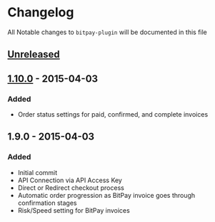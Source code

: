 # Changelog

All Notable changes to `bitpay-plugin` will be documented in this file

## [Unreleased][unreleased]

## [1.10.0] - 2015-04-03
### Added
- Order status settings for paid, confirmed, and complete invoices

## 1.9.0 - 2015-04-03
### Added
- Initial commit
- API Connection via API Access Key
- Direct or Redirect checkout process
- Automatic order progression as BitPay invoice goes through confirmation stages
- Risk/Speed setting for BitPay invoices

[unreleased]: https://github.com/bitpay/bitpay-plugin/compare/v1.10.0..HEAD
[1.10.0]: https://github.com/bitpay/bitpay-plugin/compare/v1.9.0...v1.10.0